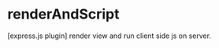 renderAndScript
================

[express.js plugin] render view and run client side js on server.
